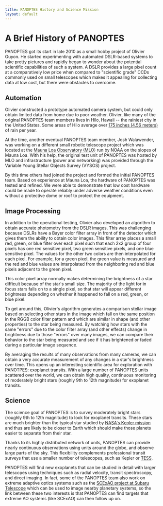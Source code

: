 ```yaml
---
title: PANOPTES History and Science Mission
layout: default
---
```


# A Brief History of PANOPTES

PANOPTES got its start in late 2010 as a small hobby project of Olivier Guyon.
He started experimenting with automated DSLR-based systems to take pretty
pictures and rapidly began to wonder about the potential scientific capabilities
of such a system. A DSLR provides a large pixel count at a comparatively low
price when compared to "scientific grade" CCDs commonly used on small telescopes
which makes it appealing for collecting data at low cost, but there were
obstacles to overcome.

## Automation

Olivier constructed a prototype automated camera system, but could only obtain
limited data from home due to poor weather. Olivier, like many of the original
PANOPTES team members lives in Hilo, Hawaii -- the rainiest city in the United
States. Some areas of Hilo average over
[175 inches (4.56 meters)](http://rainfall.geography.hawaii.edu/interactivemap.html)
of rain per year.

At the time, another eventual PANOPTES team member, Josh Walawender, was working
on a different small robotic telescope project which was located at the
[Mauna Loa Observatory (MLO)](https://www.esrl.noaa.gov/gmd/obop/mlo/) run by
NOAA on the slopes of Mauna Loa. With his help, the original test unit of
PANOPTES was hosted by MLO and infrastructure (power and networking) was
provided through the Variable Young Stellar Objects Survey (VYSOS) project.

By this time others had joined the project and formed the initial PANOPTES team.
Based on experience at Mauna Loa, the hardware of PANOPTES was tested and
refined. We were able to demonstrate that low cost hardware could be made to
operate reliably under adverse weather conditions even without a protective dome
or roof to protect the equipment.

## Image Processing

In addition to the operational testing, Olivier also developed an algorithm to
obtain accurate photometry from the DSLR images. This was challenging because
DSLRs have a Bayer color filter array in front of the detector which gives them
the ability to obtain color images. This filter array places a small red, green,
or blue filter over each pixel such that each 2x2 group of four pixels has one
red sensitive pixel, two green sensitive pixels, and one blue sensitive pixel.
The values for the other two colors are then interpolated for each pixel. For
example, for a green pixel, the green value is measured and the red and blue
values are interpolated from the neighboring red and blue pixels adjacent to the
green pixel.

This color pixel array normally makes determining the brightness of a star
difficult because of the star's small size. The majority of the light for in
focus stars falls on to a single pixel, so that star will appear different
brightness depending on whether it happened to fall on a red, green, or blue
pixel.

To get around this, Olivier's algorithm generates a comparison stellar image
based on selecting other stars in the image which fall on the same position in
the RGGB color filter pattern and which are similar in shape (and other
properties) to the star being measured. By watching how stars with the same
"errors" due to the color filter array (and other effects) change in brightness
due to those "errors" over many images, we can compare their behavior to the
star being measured and see if it has brightened or faded during a particular
image sequence.

By averaging the results of many observations from many cameras, we can obtain a
very accurate measurement of any changes in a star's brightness over time. This
opens up an interesting scientific area for exploration with PANOTPES: exoplanet
transits. With a large number of PANOPTES units scattered over the world, we can
obtain high quality, continuous monitoring of moderately bright stars (roughly
9th to 12th magnitude) for exoplanet transits.

## Science

The science goal of PANOPTES is to survey moderately bright stars (roughly 9th
to 12th magnitude) to look for exoplanet transits. These stars are much brighter
than the typical star studied by
[NASA's Kepler mission](https://en.wikipedia.org/wiki/Kepler_\(spacecraft\)) and
thus are likely to be closer to Earth which should make those planets easier to
separate from their star.

Thanks to its highly distributed network of units, PANOPTES can provide nearly
continuous observations using units around the globe, and observe large parts of
the sky. This flexibility complements professional transit surveys that use a
smaller number of telescopes, such as Kepler or
[TESS](https://tess.gsfc.nasa.gov/index.html).

PANOPTES will find new exoplanets that can be studied in detail with larger
telescopes using techniques such as radial velocity, transit spectroscopy, and
direct imaging. In fact, some of the PANOPTES team also work on extreme adaptive
optics systems such as the
[SCExAO project at Subaru Telescope](https://www.subarutelescope.org/Projects/SCEXAO/)
which can be used to image nearby planetary systems, so the link between these
two interests is that PANOPTES can find targets that extreme AO systems (like
SCExAO) can then follow up on.
